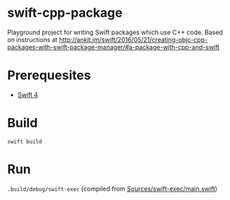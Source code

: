 # swift-cpp-package
Playground project for writing Swift packages which use C++ code. Based on instructions at http://ankit.im/swift/2016/05/21/creating-objc-cpp-packages-with-swift-package-manager/#a-package-with-cpp-and-swift

# Prerequesites
- [Swift 4](https://swift.org/download/)

# Build
`swift build`

# Run
`.build/debug/swift-exec` (compiled from [Sources/swift-exec/main.swift](https://github.com/itsravenous/swift-cpp-package/blob/master/Sources/swift-exec/main.swift))
